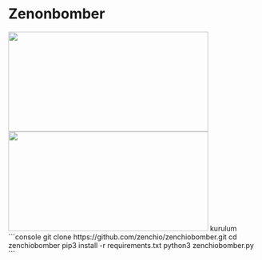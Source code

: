 # Zenonbomber
<img src=https://user-images.githubusercontent.com/51286195/212484738-6abd87d1-d819-429f-845f-9afa83ff1cdb.PNG height="200px" width="400px"/>
<img src=https://user-images.githubusercontent.com/51286195/209442235-7069b8e7-b3f3-4b70-82cb-a86014836be0.png height="200px" width="400px"/>
</h1> kurulum </h1>
```console
git clone https://github.com/zenchio/zenchiobomber.git
cd zenchiobomber
pip3 install -r requirements.txt
python3 zenchiobomber.py
```

